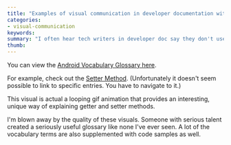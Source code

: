 ```yaml
---
title: "Examples of visual communication in developer documentation with the Android Vocabulary Glossary"
categories:
- visual-communication
keywords:
summary: "I often hear tech writers in developer doc say they don't use a lot of visuals because users just want code samples. While code samples certainly connect well with users, there's also room for clarifying difficult concepts through conceptual illustrations. The Android Vocabulary Glossary provides a perfect example of this."
thumb:
---
```


You can view the [Android Vocabulary Glossary here](https://developers.google.com/android/for-all/vocab-words/).

For example, check out the [Setter Method](https://developers.google.com/android/for-all/vocab-words/). (Unfortunately it doesn't seem possible to link to specific entries. You have to navigate to it.)

This visual is actual a looping gif animation that provides an interesting, unique way of explaining getter and setter methods.

I'm blown away by the quality of these visuals. Someone with serious talent created a seriously useful glossary like none I've ever seen. A lot of the vocabulary terms are also supplemented with code samples as well. 
